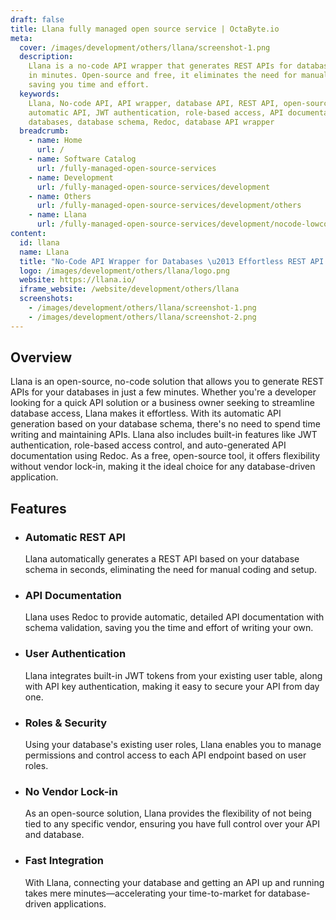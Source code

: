 ```yaml
---
draft: false
title: Llana fully managed open source service | OctaByte.io
meta:
  cover: /images/development/others/llana/screenshot-1.png
  description:
    Llana is a no-code API wrapper that generates REST APIs for databases
    in minutes. Open-source and free, it eliminates the need for manual API development,
    saving you time and effort.
  keywords:
    Llana, No-code API, API wrapper, database API, REST API, open-source API,
    automatic API, JWT authentication, role-based access, API documentation, API for
    databases, database schema, Redoc, database API wrapper
  breadcrumb:
    - name: Home
      url: /
    - name: Software Catalog
      url: /fully-managed-open-source-services
    - name: Development
      url: /fully-managed-open-source-services/development
    - name: Others
      url: /fully-managed-open-source-services/development/others
    - name: Llana
      url: /fully-managed-open-source-services/development/nocode-lowcode/llana
content:
  id: llana
  name: Llana
  title: "No-Code API Wrapper for Databases \u2013 Effortless REST API Generation"
  logo: /images/development/others/llana/logo.png
  website: https://llana.io/
  iframe_website: /website/development/others/llana
  screenshots:
    - /images/development/others/llana/screenshot-1.png
    - /images/development/others/llana/screenshot-2.png
---
```


## Overview

Llana is an open-source, no-code solution that allows you to generate REST APIs for your databases in just a few minutes. Whether you're a developer looking for a quick API solution or a business owner seeking to streamline database access, Llana makes it effortless. With its automatic API generation based on your database schema, there's no need to spend time writing and maintaining APIs. Llana also includes built-in features like JWT authentication, role-based access control, and auto-generated API documentation using Redoc. As a free, open-source tool, it offers flexibility without vendor lock-in, making it the ideal choice for any database-driven application.

## Features

- ### Automatic REST API

  Llana automatically generates a REST API based on your database schema in seconds, eliminating the need for manual coding and setup.

- ### API Documentation

  Llana uses Redoc to provide automatic, detailed API documentation with schema validation, saving you the time and effort of writing your own.

- ### User Authentication

  Llana integrates built-in JWT tokens from your existing user table, along with API key authentication, making it easy to secure your API from day one.

- ### Roles & Security

  Using your database's existing user roles, Llana enables you to manage permissions and control access to each API endpoint based on user roles.

- ### No Vendor Lock-in

  As an open-source solution, Llana provides the flexibility of not being tied to any specific vendor, ensuring you have full control over your API and database.

- ### Fast Integration

  With Llana, connecting your database and getting an API up and running takes mere minutes—accelerating your time-to-market for database-driven applications.
